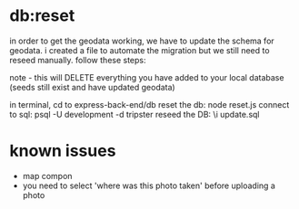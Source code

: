 # db:reset

in order to get the geodata working, we have to update the schema for geodata. i created a file to automate the migration but we still need to reseed manually. follow these steps:

note - this will DELETE everything you have added to your local database (seeds still exist and have updated geodata)

in terminal, cd to express-back-end/db
reset the db: node reset.js
connect to sql: psql -U development -d tripster
reseed the DB: \i update.sql






# known issues
- map compon
- you need to select 'where was this photo taken' before uploading a photo
